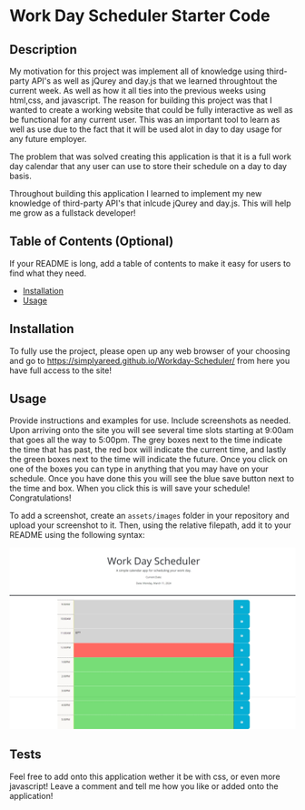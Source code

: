 # Work Day Scheduler Starter Code

## Description

My motivation for this project was implement all of knowledge using third-party API's as well as jQurey and day.js that we learned throughtout the current week. As well as how it all ties into the previous weeks using html,css, and javascript.
The reason for building this project was that I wanted to create a working website that could be fully interactive as well as be functional for any current user. This was an important tool to learn as well as use due to the fact that it will be used alot in day to day usage for any future employer. 

The problem that was solved creating this application is that it is a full work day calendar that any user can use to store their schedule on a day to day basis. 

Throughout building this application I learned to implement my new knowledge of third-party API's that inlcude jQurey and day.js. This will help me grow as a fullstack developer!

## Table of Contents (Optional)

If your README is long, add a table of contents to make it easy for users to find what they need.

- [Installation](#installation)
- [Usage](#usage)

## Installation

To fully use the project, please open up any web browser of your choosing and go to https://simplyareed.github.io/Workday-Scheduler/  from here you have full access to the site!

## Usage

Provide instructions and examples for use. Include screenshots as needed.
Upon arriving onto the site you will see several time slots starting at 9:00am that goes all the way to 5:00pm. The grey boxes next to the time indicate the time that has past, the red box will indicate the current time, and lastly the green boxes next to the
time will indicate the future. Once you click on one of the boxes you can type in anything that you may have on your schedule. Once you have done this you will see the blue save button next to the time and box. When you click this is will save your schedule! Congratulations!

To add a screenshot, create an `assets/images` folder in your repository and upload your screenshot to it. Then, using the relative filepath, add it to your README using the following syntax:

![alt text](WorkdaySH.jpeg)

## Tests
 Feel free to add onto this application wether it be with css, or even more javascript! Leave a comment and tell me how you like or added onto the application!
